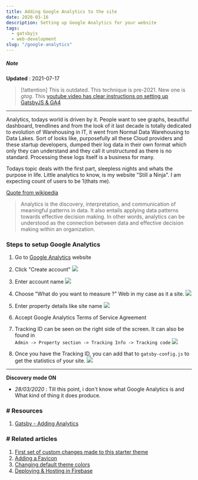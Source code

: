 ```yaml
---
title: Adding Google Analytics to the site
date: 2020-03-16
description: Setting up Google Analytics for your website
tags:
  - gatsbyjs
  - web-development  
slug: "/google-analytics"
---
```


##### Note 
**Updated** : 2021-07-17    

> [!attention]
> This is outdated. This technique is pre-2021. New one is *gtag*. This [youtube video has clear instructions on setting up GatsbyJS & GA4](https://www.youtube.com/watch?v=Dwi99jtl3Fs) 

* * * 

Analytics, todays world is driven by it. People want to see graphs, beautiful dashboard, trendlines and from the look of it last decade is totally dedicated to evolution of Warehousing in IT, it went from Normal Data Warehousing to Data Lakes. Sort of looks like, purposefully all these Cloud providers and these startup developers, dumped their log data in their own format which only they can understand and they call it unstructured as there is no standard. Processing these logs itself is a business for many. 

Todays topic deals with the first part, sleepless nights and whats the purpose in life. Little analytics to know, is my website "Still a Ninja". I am expecting count of users to be 1(thats me). 

[Quote from wikipedia](https://en.wikipedia.org/wiki/Analytics)
> Analytics is the discovery, interpretation, and communication of meaningful patterns in data. It also entails applying data patterns towards effective decision making. In other words, analytics can be understood as the connection between data and effective decision making within an organization.


### Steps to setup Google Analytics

1. Go to [Google Analytics](https://analytics.google.com/) website

1. Click "Create account"
![](assets/05-GA1.png)

1. Enter account name
![](assets/05-GA2.png)

1. Choose "What do you want to measure ?" Web in my case as it a site. 
![](assets/05-GA3.png)

1. Enter property details like site name
![](assets/05-GA4.png)

1. Accept Google Analytics Terms of Service Agreement

1. Tracking ID can be seen on the right side of the screen. It can also be found in     
  `Admin -> Property section -> Tracking Info -> Tracking code`
![](assets/05-GA5.png)

1. Once you have the Tracking ID, you can add that to `gatsby-config.js` to get the statistics of your site. 
![](assets/05-GA6.png)

---
**Discovery mode ON**    

* *28/03/2020* : Till this point, i don't know what Google Analytics is and What kind of thing it does produce.

### # Resources 
1. [Gatsby - Adding Analytics](https://www.gatsbyjs.org/docs/adding-analytics/)

### # Related articles
1. [First set of custom changes made to this starter theme](23-shadowing-and-non-shadowing)
1. [Adding a Favicon](09-adding-favicon-to-gatsby)
1. [Changing default theme colors](19.changing-gatsby-colors-manually)
1. [Deploying & Hosting in Firebase](11-deploying-and-hosting-gatsby-site-in-firebase)
